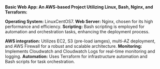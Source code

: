 **Basic Web App: An AWS-based Project Utilizing Linux, Bash, Nginx, and Terraform:**

**Operating System:** LinuxCentOS7.
**Web Server:** Nginx, chosen for its high performance and efficiency.
**Scripting:** Bash scripting is employed for automation and orchestration tasks, enhancing the deployment process.

**AWS integration:** Utilizes EC2, S3 (pre-load iamges), multi-AZ deployment, and AWS Firewall for a robust and scalable architecture.
                  **Monitoring:** Implements Cloudwatch and Cloudwatch Logs for real-time monitoring and logging.
                  **Automation:** Uses Terraform for infrastructure automation and Bash scripts for task orchestration.
